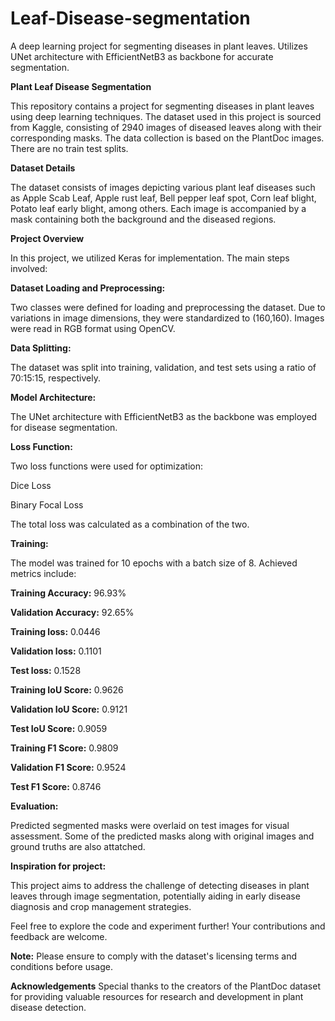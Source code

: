 # Leaf-Disease-segmentation
A deep learning project for segmenting diseases in plant leaves. Utilizes UNet architecture with EfficientNetB3 as backbone for accurate segmentation.

**Plant Leaf Disease Segmentation**

This repository contains a project for segmenting diseases in plant leaves using deep learning techniques. The dataset used in this project is sourced from Kaggle, consisting of 2940 images of diseased leaves along with their corresponding masks. The data collection is based on the PlantDoc images. There are no train test splits.


**Dataset Details**

The dataset consists of images depicting various plant leaf diseases such as Apple Scab Leaf, Apple rust leaf, Bell pepper leaf spot, Corn leaf blight, Potato leaf early blight, among others. Each image is accompanied by a mask containing both the background and the diseased regions.

**Project Overview**

In this project, we utilized Keras for implementation. The main steps involved:

**Dataset Loading and Preprocessing:** 

Two classes were defined for loading and preprocessing the dataset. Due to variations in image dimensions, they were standardized to (160,160). Images were read in RGB format using OpenCV.

**Data Splitting:** 

The dataset was split into training, validation, and test sets using a ratio of 70:15:15, respectively.

**Model Architecture:** 

The UNet architecture with EfficientNetB3 as the backbone was employed for disease segmentation.

**Loss Function:** 

Two loss functions were used for optimization:

Dice Loss

Binary Focal Loss

The total loss was calculated as a combination of the two.

**Training:** 

The model was trained for 10 epochs with a batch size of 8. Achieved metrics include:

**Training Accuracy:** 96.93%

**Validation Accuracy:** 92.65%

**Training loss:** 0.0446

**Validation loss:** 0.1101

**Test loss:** 0.1528

**Training IoU Score:** 0.9626

**Validation IoU Score:** 0.9121

**Test IoU Score:** 0.9059

**Training F1 Score:** 0.9809

**Validation F1 Score:** 0.9524

**Test F1 Score:** 0.8746

**Evaluation:**

Predicted segmented masks were overlaid on test images for visual assessment. Some of the predicted masks along with original images and ground truths are also attatched.

**Inspiration for project:**

This project aims to address the challenge of detecting diseases in plant leaves through image segmentation, potentially aiding in early disease diagnosis and crop management strategies.

Feel free to explore the code and experiment further! Your contributions and feedback are welcome.

**Note:** Please ensure to comply with the dataset's licensing terms and conditions before usage.

**Acknowledgements**
Special thanks to the creators of the PlantDoc dataset for providing valuable resources for research and development in plant disease detection.


